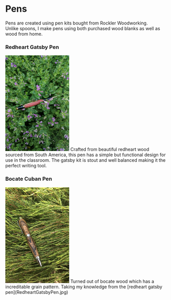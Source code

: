# Pens

Pens are created using pen kits bought from Rockler Woodworking.  
Unlike spoons, I make pens using both purchased wood blanks as well as wood from home. 

### Redheart Gatsby Pen
<img src="RedheartGatsbyPen.jpg" height=300 width=200>
Crafted from beautiful redheart wood sourced from South America, this pen has a simple but functional design for use in the classroom. The gatsby kit is stout and well balanced making it the perfect writing tool. 

### Bocate Cuban Pen 
<img src="BocateCubanPen.JPG" height=300 width=200>
Turned out of bocate wood which has a increditable grain pattern. Taking my knowledge from the [redheart gatsby pen](RedheartGatsbyPen.jpg)
